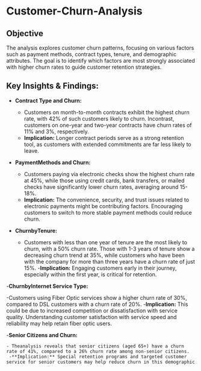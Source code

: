 # Customer-Churn-Analysis

## **Objective**
The analysis explores customer churn patterns, focusing on various factors such as payment methods, contract types, tenure, and demographic attributes. The goal is to identify which factors are most strongly associated with higher churn rates to guide customer retention strategies.

##  Key Insights & Findings:

- **Contract Type and Churn:**

    - Customers on month-to-month contracts exhibit the highest churn rate, with 42% of such customers likely to churn.
      Incontrast, customers on one-year and two-year contracts have churn rates of 11% and 3%, respectively.
   - **Implication:** Longer contract periods serve as a strong retention tool, as customers with extended commitments are far less likely to leave.

- **PaymentMethods and Churn:**

    - Customers paying via electronic checks show the highest churn rate at 45%, while those using credit cards, bank transfers, or mailed checks have significantly      lower churn rates, averaging around 15-18%.
    - **Implication:** The convenience, security, and trust issues related to electronic payments might be contributing factors. Encouraging customers to switch to       more stable payment methods could reduce churn.
 
 - **ChurnbyTenure:**

    - Customers with less than one year of tenure are the most likely to churn, with a 50% churn rate. Those with 1-3 years of tenure show a decreasing churn trend       at 35%, while customers who have been with the company for more than three years have a churn rate of just 15%.
     -**Implication:** Engaging customers early in their journey, especially within the first year, is critical for retention.
      
 -**ChurnbyInternet Service Type:**
 
   -Customers using Fiber Optic services show a higher churn rate of 30%, compared to DSL customers with a churn rate of 20%.
   -**Implication:** This could be due to increased competition or dissatisfaction with service quality. Understanding customer satisfaction with service speed and     reliability may help retain fiber optic users.
   
 -**Senior Citizens and Churn:**
 
    - Theanalysis reveals that senior citizens (aged 65+) have a churn rate of 41%, compared to a 26% churn rate among non-senior citizens.
     -**Implication:** Special retention programs and targeted customer service for senior customers may help reduce churn in this demographic
